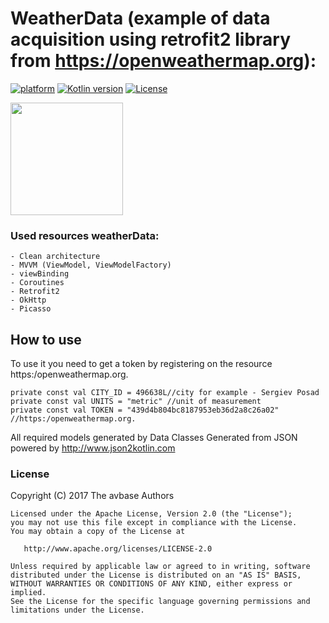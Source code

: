 # WeatherData (example of data acquisition using retrofit2 library from https://openweathermap.org):


[![platform](https://img.shields.io/badge/platform-Android-yellow.svg)](https://www.android.com)
[![Kotlin version](https://img.shields.io/badge/Kotlin-1.7.20-blue)]([https://kotlinlang.org/docs/whatsnew16.html](https://kotlinlang.org/docs/whatsnew1720.html))
[![License](https://img.shields.io/badge/License-Apache%202.0-blue.svg)](https://www.apache.org/licenses/LICENSE-2.0)


<img align="center" src="https://github.com/avbase/pHashCalc/blob/main/phashResult.gif" height="180" style="max-width: 50%; display: inline-block;" data-target="animated-image.originalImage">



###  Used resources weatherData: 


    - Сlean architecture
    - MVVM (ViewModel, ViewModelFactory)
    - viewBinding
    - Coroutines
    - Retrofit2
    - OkHttp
    - Picasso

## How to use

To use it you need to get a token by registering on the resource https:/openweathermap.org.


    private const val CITY_ID = 496638L//city for example - Sergiev Posad
    private const val UNITS = "metric" //unit of measurement
    private const val TOKEN = "439d4b804bc8187953eb36d2a8c26a02" //https:/openweathermap.org.


All required models generated by Data Classes Generated from JSON powered by http://www.json2kotlin.com



### License

 Copyright (C) 2017 The avbase Authors

    Licensed under the Apache License, Version 2.0 (the "License");
    you may not use this file except in compliance with the License.
    You may obtain a copy of the License at

       http://www.apache.org/licenses/LICENSE-2.0

    Unless required by applicable law or agreed to in writing, software
    distributed under the License is distributed on an "AS IS" BASIS,
    WITHOUT WARRANTIES OR CONDITIONS OF ANY KIND, either express or implied.
    See the License for the specific language governing permissions and
    limitations under the License.
